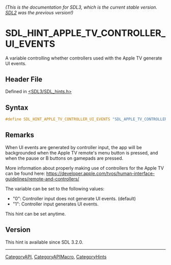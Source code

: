 ###### (This is the documentation for SDL3, which is the current stable version. [SDL2](https://wiki.libsdl.org/SDL2/) was the previous version!)
# SDL_HINT_APPLE_TV_CONTROLLER_UI_EVENTS

A variable controlling whether controllers used with the Apple TV generate UI events.

## Header File

Defined in [<SDL3/SDL_hints.h>](https://github.com/libsdl-org/SDL/blob/main/include/SDL3/SDL_hints.h)

## Syntax

```c
#define SDL_HINT_APPLE_TV_CONTROLLER_UI_EVENTS "SDL_APPLE_TV_CONTROLLER_UI_EVENTS"
```

## Remarks

When UI events are generated by controller input, the app will be
backgrounded when the Apple TV remote's menu button is pressed, and when
the pause or B buttons on gamepads are pressed.

More information about properly making use of controllers for the Apple TV
can be found here:
https://developer.apple.com/tvos/human-interface-guidelines/remote-and-controllers/

The variable can be set to the following values:

- "0": Controller input does not generate UI events. (default)
- "1": Controller input generates UI events.

This hint can be set anytime.

## Version

This hint is available since SDL 3.2.0.

----
[CategoryAPI](CategoryAPI), [CategoryAPIMacro](CategoryAPIMacro), [CategoryHints](CategoryHints)

